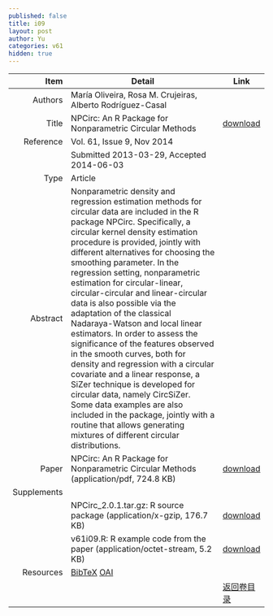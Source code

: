 ```yaml
---
published: false
title: i09
layout: post
author: Yu
categories: v61
hidden: true
---
```


| Item | Detail | Link |
|---:|---|---|
| Authors | María Oliveira, Rosa M. Crujeiras, Alberto Rodríguez-Casal| |
| Title |NPCirc: An R Package for Nonparametric Circular Methods | [download](http://www.jstatsoft.org/v61/i09/paper) |
| Reference |Vol. 61, Issue 9, Nov 2014 | |
| | Submitted 2013-03-29, Accepted 2014-06-03| | 
| Type | Article| |
| Abstract | Nonparametric density and regression estimation methods for circular data are included in the R package NPCirc. Specifically, a circular kernel density estimation procedure is provided, jointly with different alternatives for choosing the smoothing parameter. In the regression setting, nonparametric estimation for circular-linear, circular-circular and linear-circular data is also possible via the adaptation of the classical Nadaraya-Watson and local linear estimators. In order to assess the significance of the features observed in the smooth curves, both for density and regression with a circular covariate and a linear response, a SiZer technique is developed for circular data, namely CircSiZer. Some data examples are also included in the package, jointly with a routine that allows generating mixtures of different circular distributions.| |
| Paper | NPCirc: An R Package for Nonparametric Circular Methods  (application/pdf, 724.8 KB)| [download](http://www.jstatsoft.org/v61/i09/paper) |
| Supplements | | |
| |NPCirc_2.0.1.tar.gz: R source package  (application/x-gzip, 176.7 KB)|  [download](http://www.jstatsoft.org/v61/i09/supp/1) |
| |v61i09.R:            R example code from the paper  (application/octet-stream, 5.2 KB)|  [download](http://www.jstatsoft.org/v61/i09/supp/2) |
| Resources | [BibTeX](http://www.jstatsoft.org/v61/i09/bibtex) [OAI](http://www.jstatsoft.org/oai?verb=GetRecord&identifier=oai.jstatsoft/v61/i09&prefix=oai_dc)| |
| |  | [返回卷目录]({{site.baseurl}}/volume/v61.html) |